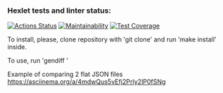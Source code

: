### Hexlet tests and linter status:
[![Actions Status](https://github.com/YuraOneAndOnly/qa-auto-engineer-javascript-project-87/actions/workflows/hexlet-check.yml/badge.svg)](https://github.com/YuraOneAndOnly/qa-auto-engineer-javascript-project-87/actions)
[![Maintainability](https://api.codeclimate.com/v1/badges/7a88c12c132a36f783bf/maintainability)](https://codeclimate.com/github/YuraOneAndOnly/qa-auto-engineer-javascript-project-87/maintainability)
[![Test Coverage](https://api.codeclimate.com/v1/badges/7a88c12c132a36f783bf/test_coverage)](https://codeclimate.com/github/YuraOneAndOnly/qa-auto-engineer-javascript-project-87/test_coverage)

To install, please, clone repository with 'git clone' and run 'make install' inside.

To use, run 'gendiff <pathToFile1> <pathToFile2>'

Example of comparing 2 flat JSON files https://asciinema.org/a/4mdwQus5vEfj2Prly2lP0fSNg
